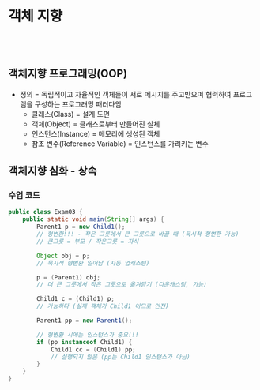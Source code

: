 # 객체 지향
<br>
<br>

## 객체지향 프로그래밍(OOP)
- 정의 = 독립적이고 자율적인 객체들이 서로 메시지를 주고받으며 협력하여 프로그램을 구성하는 프로그래밍 패러다임
    - 클래스(Class) = 설계 도면
    - 객체(Object)	= 클래스로부터 만들어진 실체
    - 인스턴스(Instance) = 메모리에 생성된 객체
    - 참조 변수(Reference Variable) = 인스턴스를 가리키는 변수

## 객체지향 심화 - 상속
### 수업 코드
```java
public class Exam03 {
    public static void main(String[] args) {
        Parent1 p = new Child1(); 
        // 형변환!!! - 작은 그릇에서 큰 그릇으로 바꿀 때 (묵시적 형변환 가능)
        // 큰그릇 = 부모 / 작은그릇 = 자식

        Object obj = p;  
        // 묵시적 형변환 일어남 (자동 업캐스팅)

        p = (Parent1) obj; 
        // 더 큰 그릇에서 작은 그릇으로 옮겨담기 (다운캐스팅, 가능)

        Child1 c = (Child1) p; 
        // 가능하다 (실제 객체가 Child1 이므로 안전)

        Parent1 pp = new Parent1();

        // 형변환 시에는 인스턴스가 중요!!!
        if (pp instanceof Child1) {
            Child1 cc = (Child1) pp; 
            // 실행되지 않음 (pp는 Child1 인스턴스가 아님)
        }
    }
}
